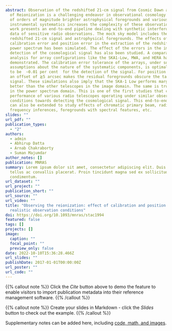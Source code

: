 ```yaml
---
abstract: Observation of the redshifted 21-cm signal from Cosmic Dawn and Epoch
  of Reionization is a challenging endeavor in observational cosmology. Presence
  of orders of magnitude brighter astrophysical foregrounds and various
  instrumental systematics increases the complexity of these observations. This
  work presents an end-to-end pipeline dealing with synthetic interferometric
  data of sensitive radio observations. The mock sky model includes the
  redshifted 21-cm signal and astrophysical foregrounds. The effects of
  calibration error and position error in the extraction of the redshifted 21-cm
  power spectrum has been simulated. The effect of the errors in the image plane
  detection of the cosmological signal has also been studied. A comparative
  analysis for array configurations like the SKA1-Low, MWA, and HERA has been
  demonstrated. The calibration error tolerance of the arrays, under some
  assumptions about the nature of the systematic components, is optimally found
  to be  ∼0.01 per cent  for the detection of the signal. For position errors,
  an offset of ⪆5 arcsec makes the residual foregrounds obscure the target
  signal. These simulations also imply that the SKA-1 Low performs marginally
  better than the other telescopes in the image domain. The same is true for MWA
  in the power spectrum domain. This is one of the first studies that compares
  performance of various radio telescopes operating under similar observing
  conditions towards detecting the cosmological signal. This end-to-end pipeline
  can also be extended to study effects of chromatic primary beam, radio
  frequency inferences, foregrounds with spectral features, etc.
slides: ""
url_pdf: ""
publication_types:
  - "2"
authors:
  - admin
  - Abhirup Datta
  - Arnab Chakraborty
  - Suman Majumdar
author_notes: []
publication: MNRAS
summary: Lorem ipsum dolor sit amet, consectetur adipiscing elit. Duis posuere
  tellus ac convallis placerat. Proin tincidunt magna sed ex sollicitudin
  condimentum.
url_dataset: ""
url_project: ""
publication_short: ""
url_source: ""
url_video: ""
title: "Observing the reionization: effect of calibration and position errors on
  realistic observation conditions"
doi: https://doi.org/10.1093/mnras/stac1994
featured: false
tags: []
projects: []
image:
  caption: ""
  focal_point: ""
  preview_only: false
date: 2022-10-10T15:36:28.466Z
url_slides: ""
publishDate: 2017-01-01T00:00:00Z
url_poster: ""
url_code: ""
---
```


{{% callout note %}}
Click the _Cite_ button above to demo the feature to enable visitors to import publication metadata into their reference management software.
{{% /callout %}}

{{% callout note %}}
Create your slides in Markdown - click the _Slides_ button to check out the example.
{{% /callout %}}

Supplementary notes can be added here, including [code, math, and images](https://wowchemy.com/docs/writing-markdown-latex/).
